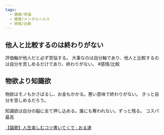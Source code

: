 ```yaml
---
tags:
  - 健康/幸福
  - 健康/メンタルヘルス
  - 感情/比較
---
```


## 他人と比較するのは終わりがない

評価軸が他人だと必ず苦悩する。
大事なのは自分軸であり、他人と比較するのは自分を苦しめるだけであり、終わりがない。 #感情/比較 

## 物欲より知識欲

物欲はモノもかさばるし、お金もかかる。悪い意味で終わりがない。
きっと自分を苦しめるだろう。

知識欲は自分の脳に全て押し込める。誰にも奪われない。ずっと残る。
コスパ最高

[【謳歌】人生楽しむコツ書いてくで : おる速](http://orusoku.com/archives/35400663.html)